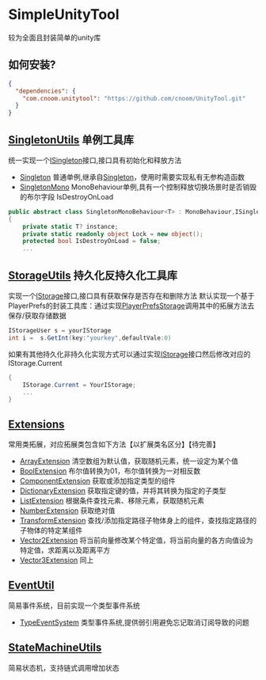 ﻿SimpleUnityTool
===
较为全面且封装简单的unity库
## 如何安装?
```json
{
  "dependencies": {
    "com.cnoom.unitytool": "https://github.com/cnoom/UnityTool.git"
  }
}
```
## [SingletonUtils](Runtime/SingletonUtils) 单例工具库
统一实现一个[ISingleton](Runtime/SingletonUtils/ISingleton.cs)接口,接口具有初始化和释放方法
- [Singleton](Runtime/SingletonUtils/Singleton.cs)
  普通单例,继承自[Singleton](Runtime/SingletonUtils/Singleton.cs)，使用时需要实现私有无参构造函数
- [SingletonMono](Runtime/SingletonUtils/SingletonMono.cs)
  MonoBehaviour单例,具有一个控制释放切换场景时是否销毁的布尔字段 IsDestroyOnLoad
```c#
public abstract class SingletonMonoBehaviour<T> : MonoBehaviour,ISingleton where T : SingletonMonoBehaviour<T>
{
    private static T? instance;
    private static readonly object Lock = new object();
    protected bool IsDestroyOnLoad = false;
    ...
```

## [StorageUtils](Runtime/StorageUtils) 持久化反持久化工具库
实现一个[IStorage](Runtime/StorageUtils/IStorage.cs)接口,接口具有获取保存是否存在和删除方法
默认实现一个基于PlayerPrefs的封装工具库：通过实现[PlayerPrefsStorage](Runtime/StorageUtils/PlayerPrefsStorage.cs)调用其中的拓展方法去保存/获取存储数据
```C#
IStorageUser s = yourIStorage
int i =  s.GetInt(key:"yourkey",defaultVale:0)
```
如果有其他持久化非持久化实现方式可以通过实现[IStorage](Runtime/StorageUtils/IStorage.cs)接口然后修改对应的IStorage.Current
```c#
{
    IStorage.Current = YourIStorage;
    ...
}
```

## [Extensions](Runtime/Extensions)
常用类拓展，对应拓展类包含如下方法【以扩展类名区分】【待完善】
- [ArrayExtension](Runtime/Extensions/ArrayExtension.cs) 清空数组为默认值，获取随机元素，统一设定为某个值
- [BoolExtension](Runtime/Extensions/BoolExtension.cs) 布尔值转换为01，布尔值转换为一对相反数
- [ComponentExtension](Runtime/Extensions/ComponentExtension.cs) 获取或添加指定类型的组件
- [DictionaryExtension](Runtime/Extensions/DictionaryExtension.cs) 获取指定键的值，并将其转换为指定的子类型
- [ListExtension](Runtime/Extensions/ListExtension.cs) 根据条件查找元素、移除元素，获取随机元素
- [NumberExtension](Runtime/Extensions/NumberExtension.cs) 获取绝对值
- [TransformExtension](Runtime/Extensions/TransformExtension.cs) 查找/添加指定路径子物体身上的组件，查找指定路径的子物体的特定某组件
- [Vector2Extension](Runtime/Extensions/Vector2Extension.cs) 将当前向量修改某个特定值，将当前向量的各方向值设为特定值，求距离以及距离平方
- [Vector3Extension](Runtime/Extensions/Vector3Extension.cs) 同上

## [EventUtil](Runtime/EventUtils)
简易事件系统，目前实现一个类型事件系统
- [TypeEventSystem](Runtime/EventUtils/TypeEventSystem.cs)
类型事件系统,提供弱引用避免忘记取消订阅导致的问题

## [StateMachineUtils](Runtime/StateMachineUtils)
简易状态机，支持链式调用增加状态


